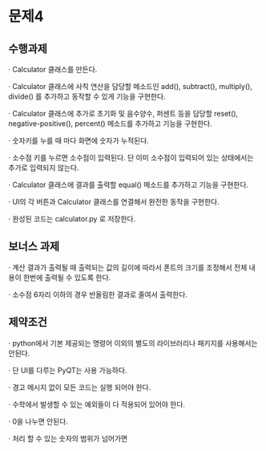 # 문제4

## 수행과제

· Calculator 클래스를 만든다.

· Calculator 클래스에 사칙 연산을 담당할 메소드인 add(), subtract(), multiply(), divide() 를 추가하고 동작할 수 있게 기능을 구현한다.

· Calculator 클래스에 추가로 초기화 및 음수양수, 퍼센트 등을 담당할 reset(), negative-positive(), percent() 메소드를 추가하고 기능을 구현한다.

· 숫자키를 누를 때 마다 화면에 숫자가 누적된다.

· 소수점 키를 누르면 소수점이 입력된다. 단 이미 소수점이 입력되어 있는 상태에서는 추가로 입력되지 않는다.

· Calculator 클래스에 결과를 출력할 equal() 메소드를 추가하고 기능을 구현한다.

· UI의 각 버튼과 Calculator 클래스를 연결해서 완전한 동작을 구현한다.

· 완성된 코드는 calculator.py 로 저장한다.

## 보너스 과제

· 계산 결과가 출력될 때 출력되는 값의 길이에 따라서 폰트의 크기를 조정해서 전체 내용이 한번에 출력될 수 있도록 한다.

· 소수점 6자리 이하의 경우 반올림한 결과로 줄여서 출력한다.

## 제약조건

· python에서 기본 제공되는 명령어 이외의 별도의 라이브러리나 패키지를 사용해서는 안된다.

· 단 UI를 다루는 PyQT는 사용 가능하다.

· 경고 메시지 없이 모든 코드는 실행 되어야 한다.

· 수학에서 발생할 수 있는 예외들이 다 적용되어 있어야 한다.

· 0을 나누면 안된다.

· 처리 할 수 있는 숫자의 범위가 넘어가면
